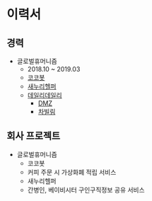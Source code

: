 # 이력서
## 경력
* 글로벌휴머니즘
	* 2018.10 ~ 2019.03
	* [코코봇](https://itunes.apple.com/kr/app/cocobot/id1441122355?mt=8)
	* [새누리헬퍼](https://itunes.apple.com/kr/app/id1444002466?mt=8)
  * [데일리데일리](https://itunes.apple.com/us/app/%EB%8D%B0%EC%9D%BC%EB%A6%AC%EB%8D%B0%EC%9D%BC%EB%A6%AC/id1448461019?mt=8)
	* [DMZ]()
	* [차빌림](https://itunes.apple.com/us/app//id1450886385?mt=8)

## 회사 프로젝트
* 글로벌휴머니즘
    * 코코봇
    * 커피 주문 시 가상화폐 적립 서비스   
      <!-- ![코코봇](https://github.com/87kangsw/resume/blob/master/images/ddocdoc.png) -->
    * 새누리헬퍼
    * 간병인, 베이비시터 구인구직정보 공유 서비스   
      <!-- ![똑닥뷰티](https://github.com/87kangsw/resume/blob/master/images/beauty.png) -->

